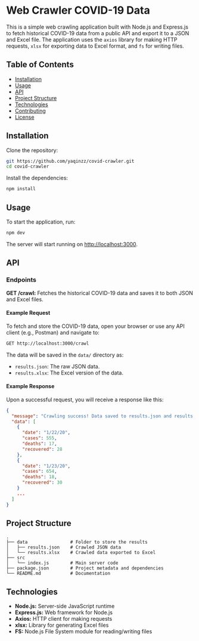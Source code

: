 # Web Crawler COVID-19 Data

This is a simple web crawling application built with Node.js and Express.js to fetch historical COVID-19 data from a public API and export it to a JSON and Excel file. The application uses the `axios` library for making HTTP requests, `xlsx` for exporting data to Excel format, and `fs` for writing files.

## Table of Contents

- [Installation](#installation)
- [Usage](#usage)
- [API](#api)
- [Project Structure](#project-structure)
- [Technologies](#technologies)
- [Contributing](#contributing)
- [License](#license)

## Installation

Clone the repository:

```bash
git https://github.com/yaqinzz/covid-crawler.git
cd covid-crawler
```

Install the dependencies:

```bash
npm install
```

## Usage

To start the application, run:

```bash
npm dev
```

The server will start running on [http://localhost:3000](http://localhost:3000).

## API

### Endpoints

**GET /crawl:** Fetches the historical COVID-19 data and saves it to both JSON and Excel files.

#### Example Request

To fetch and store the COVID-19 data, open your browser or use any API client (e.g., Postman) and navigate to:

```bash
GET http://localhost:3000/crawl
```

The data will be saved in the `data/` directory as:

- `results.json`: The raw JSON data.
- `results.xlsx`: The Excel version of the data.

#### Example Response

Upon a successful request, you will receive a response like this:

```json
{
  "message": "Crawling success! Data saved to results.json and results.xlsx",
  "data": [
    {
      "date": "1/22/20",
      "cases": 555,
      "deaths": 17,
      "recovered": 28
    },
    {
      "date": "1/23/20",
      "cases": 654,
      "deaths": 18,
      "recovered": 30
    }
    ...
  ]
}
```

## Project Structure

```plaintext
.
├── data                # Folder to store the results
│   ├── results.json    # Crawled JSON data
│   └── results.xlsx    # Crawled data exported to Excel
├── src
│   └── index.js        # Main server code
├── package.json        # Project metadata and dependencies
└── README.md           # Documentation
```

## Technologies

- **Node.js:** Server-side JavaScript runtime
- **Express.js:** Web framework for Node.js
- **Axios:** HTTP client for making requests
- **xlsx:** Library for generating Excel files
- **FS:** Node.js File System module for reading/writing files
